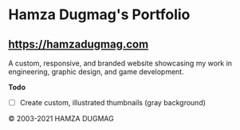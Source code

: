 # Hamza Dugmag's Portfolio
## https://hamzadugmag.com

A custom, responsive, and branded website showcasing my work in engineering, graphic design, and game development.

**Todo**
- [ ] Create custom, illustrated thumbnails (gray background)

© 2003-2021 HAMZA DUGMAG

